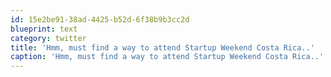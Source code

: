 ```yaml
---
id: 15e2be91-38ad-4425-b52d-6f38b9b3cc2d
blueprint: text
category: twitter
title: 'Hmm, must find a way to attend Startup Weekend Costa Rica..'
caption: 'Hmm, must find a way to attend Startup Weekend Costa Rica..'
---
```

